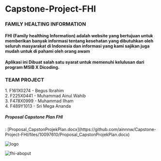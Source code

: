 # Capstone-Project-FHI
<h3>FAMILY HEALTING INFORMATION </h3>
<h4>FHI (Family healthing Information) adalah website yang bertujuan untuk memberikan banyak informasi tentang kesehatan yang dibutuhkan oleh seluruh masyarakat di Indonesia dan informasi yang kami sajikan juga mudah untuk di pahami oleh orang awam<h4>

<p> Aplikasi ini Dibuat salah satu syarat untuk memenuhi kelulusan dari program MSIB X Dicoding.

<h3>TEAM PROJECT</h3>
1.    F161X0274 - Begus Ibrahim<br>
2.    F225X0441 - Muhammad Ainul Wahib<br>
3.  	F478X0999 - Muhammad Ilham<br>
4.    F489Y1013 - Sri Mega Ananda<br>

  <h5>Proposal Capstone Plan FHI</h5> : [Proposal_CapstonProjekPlan.docx](https://github.com/ainnnw/Capstone-Project-FHI/files/10097610/Proposal_CapstonProjekPlan.docx)

  
![logo](https://user-images.githubusercontent.com/119150298/204122271-e469e095-ada3-41c5-a8de-1ab8b453995d.png)
  

![fhi-aboput](https://user-images.githubusercontent.com/95640666/204118993-c40cf3cc-285b-497e-95b4-25544ffa5269.PNG)


